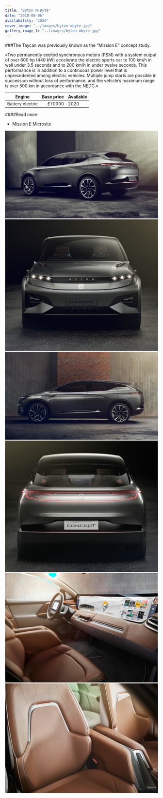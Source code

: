 ```yaml
---
title: "Byton M-Byte"
date: "2018-08-06"
availability: "2020"
cover_image: "../images/byton-mbyte.jpg"
gallery_image_1: "../images/byton-mbyte.jpg"
---
```


###The Taycan was previously known as the “Mission E” concept study. 

«Two permanently excited synchronous motors (PSM) with a system output of over 600 hp (440 kW) accelerate the electric sports car to 100 km/h in well under 3.5 seconds and to 200 km/h in under twelve seconds. This performance is in addition to a continuous power level that is unprecedented among electric vehicles: Multiple jump starts are possible in succession without loss of performance, and the vehicle’s maximum range is over 500 km in accordance with the NEDC.»


| Engine     | Base price    | Available  |
| ------------- | -------------:| ------- |
| Battery electric | £70000          | 2020     |



####Read more
- [Mission E Microsite](https://www.porsche.com/microsite/mission-e/international.aspx)

![Porsche Taycan](../images/byton-mbyte-image1.jpg)
![Porsche Taycan](../images/byton-mbyte-image3.jpg)
![Porsche Taycan](../images/byton-mbyte-image2.jpg)
![Porsche Taycan](../images/byton-mbyte-image4.jpg)
![Porsche Taycan](../images/byton-mbyte-image5.jpg)
![Porsche Taycan](../images/byton-mbyte-image6.jpg)